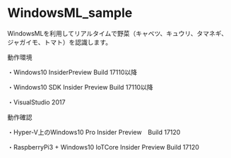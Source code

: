 # WindowsML_sample

WindowsMLを利用してリアルタイムで野菜（キャベツ、キュウリ、タマネギ、ジャガイモ、トマト）を認識します。

動作環境

・Windows10 InsiderPreview Build 17110以降

・Windows10 SDK Insider Preview Build 17110以降

・VisualStudio 2017


動作確認

・Hyper-V上のWindows10 Pro Insider Preview　Build 17120

・RaspberryPi3 + Windows10 IoTCore Insider Preview Build 17120


